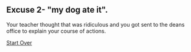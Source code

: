 Excuse 2- "my dog ate it".
---
Your teacher thought that was ridiculous and you got sent to the deans office to explain your course of actions.

[Start Over](../HavingHwDue.md)
